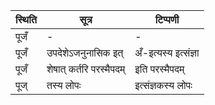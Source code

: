 | स्थिति | सूत्र | टिप्पणी |
| ----- | ------- | ------ |
| पूजँ | - | - |
| पूजँ | उपदेशेऽजनुनासिक इत् | अँ-इत्यस्य इत्संज्ञा |
| पूजँ | शेषात् कर्तरि परस्मैपदम् | इति परस्मैपदम् |
| पूज् | तस्य लोपः | इत्संज्ञकस्य लोपः |
